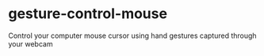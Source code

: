 # gesture-control-mouse
Control your computer mouse cursor using hand gestures captured through your webcam
